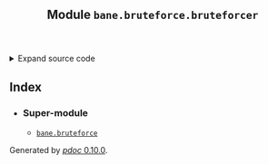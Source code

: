 <body>
<main>
<article id="content">
<header>
<h1 class="title">Module <code>bane.bruteforce.bruteforcer</code></h1>
</header>
<section id="section-intro">
<details class="source">
<summary>
<span>Expand source code</span>
</summary>
<pre><code class="python">from bane.bruteforce.admin_panel_finder import *
from bane.bruteforce.decrypt import *
from bane.bruteforce.filemanager_finder import *
from bane.bruteforce.force_browsing import *
from bane.bruteforce.http_auth import *
from bane.bruteforce.hydra import *
from bane.bruteforce.web_login import *</code></pre>
</details>
</section>
<section>
</section>
<section>
</section>
<section>
</section>
<section>
</section>
</article>
<nav id="sidebar">
<h1>Index</h1>
<div class="toc">
<ul></ul>
</div>
<ul id="index">
<li><h3>Super-module</h3>
<ul>
<li><code><a title="bane.bruteforce" href="index.md">bane.bruteforce</a></code></li>
</ul>
</li>
</ul>
</nav>
</main>
<footer id="footer">
<p>Generated by <a href="https://pdoc3.github.io/pdoc" title="pdoc: Python API documentation generator"><cite>pdoc</cite> 0.10.0</a>.</p>
</footer>
</body>
</html>